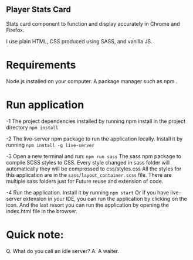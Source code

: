 ## Player Stats Card

Stats card component to function and display accurately in Chrome and Firefox.

I use plain HTML, CSS produced using SASS, and vanilla JS.

# Requirements

Node.js installed on your computer.
A package manager such as npm .

# Run application

-1 The project dependencies installed by running npm install in the project directory `npm install`

-2 The live-server npm package to run the application locally. Install it by running `npm install -g live-server`

-3 Open a new terminal and run: `npm run sass`
The sass npm package to compile SCSS styles to CSS.
Every style changed in sass folder will automatically they will be compressed to css/styles.css
All the styles for this application are in the `sass/layout_container.scss` file.
There are multiple sass folders just for Future reuse and extension of code.

-4 Run the application. Install it by running `npm start`
Or if you have live-server extension in your IDE, you can run the application by clicking on the icon.
And the last resort you can run the application by opening the index.html file in the browser.

# Quick note:

Q. What do you call an idle server?
A. A waiter.
